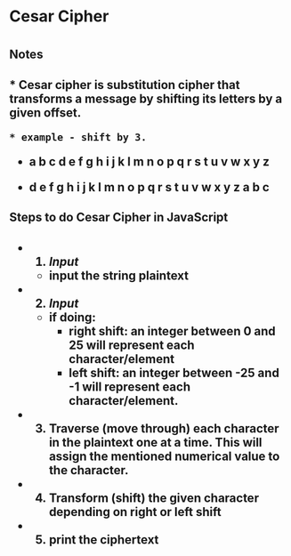 <h1>Cesar Cipher<h1>

<h2>Notes<h2>
  * Cesar cipher is substitution cipher that transforms a message by shifting its letters by a given offset.

    * example - shift by 3.

  * a b c d e f g h i j k l m n o p q r s t u v w x y z

  * d e f g h i j k l m n o p q r s t u v w x y z a b c

<h2>Steps to do Cesar Cipher in JavaScript<h2>

  * 1. _Input_
    * input the string plaintext

  * 2. _Input_
    * if doing:
      * right shift: an integer between 0 and 25 will represent each character/element
      * left shift: an integer between -25 and -1 will represent each character/element.

  * 3. Traverse (move through) each character in the plaintext one at a time. This will assign the mentioned numerical value to the character.

  * 4. Transform (shift) the given character depending on right or left shift

  * 5. print the ciphertext

